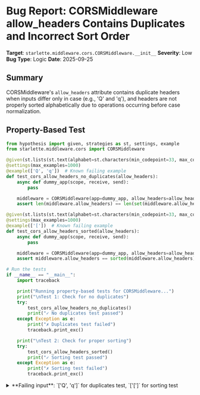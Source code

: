 # Bug Report: CORSMiddleware allow_headers Contains Duplicates and Incorrect Sort Order

**Target**: `starlette.middleware.cors.CORSMiddleware.__init__`
**Severity**: Low
**Bug Type**: Logic
**Date**: 2025-09-25

## Summary

CORSMiddleware's `allow_headers` attribute contains duplicate headers when inputs differ only in case (e.g., 'Q' and 'q'), and headers are not properly sorted alphabetically due to operations occurring before case normalization.

## Property-Based Test

```python
from hypothesis import given, strategies as st, settings, example
from starlette.middleware.cors import CORSMiddleware

@given(st.lists(st.text(alphabet=st.characters(min_codepoint=33, max_codepoint=126), min_size=1, max_size=20)))
@settings(max_examples=1000)
@example(['Q', 'q'])  # Known failing example
def test_cors_allow_headers_no_duplicates(allow_headers):
    async def dummy_app(scope, receive, send):
        pass

    middleware = CORSMiddleware(app=dummy_app, allow_headers=allow_headers)
    assert len(middleware.allow_headers) == len(set(middleware.allow_headers))

@given(st.lists(st.text(alphabet=st.characters(min_codepoint=33, max_codepoint=126), min_size=1, max_size=20)))
@settings(max_examples=1000)
@example(['['])  # Known failing example
def test_cors_allow_headers_sorted(allow_headers):
    async def dummy_app(scope, receive, send):
        pass

    middleware = CORSMiddleware(app=dummy_app, allow_headers=allow_headers)
    assert middleware.allow_headers == sorted(middleware.allow_headers)

# Run the tests
if __name__ == "__main__":
    import traceback

    print("Running property-based tests for CORSMiddleware...")
    print("\nTest 1: Check for no duplicates")
    try:
        test_cors_allow_headers_no_duplicates()
        print("✓ No duplicates test passed")
    except Exception as e:
        print("✗ Duplicates test failed")
        traceback.print_exc()

    print("\nTest 2: Check for proper sorting")
    try:
        test_cors_allow_headers_sorted()
        print("✓ Sorting test passed")
    except Exception as e:
        print("✗ Sorting test failed")
        traceback.print_exc()
```

<details>

<summary>
**Failing input**: `['Q', 'q']` for duplicates test, `['[']` for sorting test
</summary>
```
Traceback (most recent call last):
  File "/home/npc/pbt/agentic-pbt/worker_/46/hypo.py", line 31, in <module>
    test_cors_allow_headers_no_duplicates()
    ~~~~~~~~~~~~~~~~~~~~~~~~~~~~~~~~~~~~~^^
  File "/home/npc/pbt/agentic-pbt/worker_/46/hypo.py", line 5, in test_cors_allow_headers_no_duplicates
    @settings(max_examples=1000)
                   ^^^
  File "/home/npc/miniconda/lib/python3.13/site-packages/hypothesis/core.py", line 2062, in wrapped_test
    _raise_to_user(errors, state.settings, [], " in explicit examples")
    ~~~~~~~~~~~~~~^^^^^^^^^^^^^^^^^^^^^^^^^^^^^^^^^^^^^^^^^^^^^^^^^^^^^
  File "/home/npc/miniconda/lib/python3.13/site-packages/hypothesis/core.py", line 1613, in _raise_to_user
    raise the_error_hypothesis_found
  File "/home/npc/pbt/agentic-pbt/worker_/46/hypo.py", line 12, in test_cors_allow_headers_no_duplicates
    assert len(middleware.allow_headers) == len(set(middleware.allow_headers))
           ^^^^^^^^^^^^^^^^^^^^^^^^^^^^^^^^^^^^^^^^^^^^^^^^^^^^^^^^^^^^^^^^^^^
AssertionError
Falsifying explicit example: test_cors_allow_headers_no_duplicates(
    allow_headers=['Q', 'q'],
)
Traceback (most recent call last):
  File "/home/npc/pbt/agentic-pbt/worker_/46/hypo.py", line 39, in <module>
    test_cors_allow_headers_sorted()
    ~~~~~~~~~~~~~~~~~~~~~~~~~~~~~~^^
  File "/home/npc/pbt/agentic-pbt/worker_/46/hypo.py", line 15, in test_cors_allow_headers_sorted
    @settings(max_examples=1000)
                   ^^^
  File "/home/npc/miniconda/lib/python3.13/site-packages/hypothesis/core.py", line 2062, in wrapped_test
    _raise_to_user(errors, state.settings, [], " in explicit examples")
    ~~~~~~~~~~~~~~^^^^^^^^^^^^^^^^^^^^^^^^^^^^^^^^^^^^^^^^^^^^^^^^^^^^^
  File "/home/npc/miniconda/lib/python3.13/site-packages/hypothesis/core.py", line 1613, in _raise_to_user
    raise the_error_hypothesis_found
  File "/home/npc/pbt/agentic-pbt/worker_/46/hypo.py", line 22, in test_cors_allow_headers_sorted
    assert middleware.allow_headers == sorted(middleware.allow_headers)
           ^^^^^^^^^^^^^^^^^^^^^^^^^^^^^^^^^^^^^^^^^^^^^^^^^^^^^^^^^^^^
AssertionError
Falsifying explicit example: test_cors_allow_headers_sorted(
    allow_headers=['['],
)
Running property-based tests for CORSMiddleware...

Test 1: Check for no duplicates
✗ Duplicates test failed

Test 2: Check for proper sorting
✗ Sorting test failed
```
</details>

## Reproducing the Bug

```python
from starlette.middleware.cors import CORSMiddleware

async def dummy_app(scope, receive, send):
    pass

# Test case 1: Duplicates bug
middleware = CORSMiddleware(app=dummy_app, allow_headers=['Q', 'q'])
print("Test 1 - Duplicates Bug:")
print("Input headers: ['Q', 'q']")
print("Result headers:", middleware.allow_headers)
print("Has duplicates:", len(middleware.allow_headers) != len(set(middleware.allow_headers)))
print("Expected: Headers should be deduplicated since 'Q' and 'q' are the same header (case-insensitive)")
print()

# Test case 2: Sorting bug
middleware2 = CORSMiddleware(app=dummy_app, allow_headers=['['])
print("Test 2 - Sorting Bug:")
print("Input headers: ['[']")
print("Result headers:", middleware2.allow_headers)
print("Is properly sorted:", middleware2.allow_headers == sorted(middleware2.allow_headers))
print("Expected: Headers should be in alphabetical order")
```

<details>

<summary>
Demonstrates duplicate 'q' headers and incorrect sort order with '[' character
</summary>
```
Test 1 - Duplicates Bug:
Input headers: ['Q', 'q']
Result headers: ['accept', 'accept-language', 'content-language', 'content-type', 'q', 'q']
Has duplicates: True
Expected: Headers should be deduplicated since 'Q' and 'q' are the same header (case-insensitive)

Test 2 - Sorting Bug:
Input headers: ['[']
Result headers: ['accept', 'accept-language', 'content-language', 'content-type', '[']
Is properly sorted: False
Expected: Headers should be in alphabetical order
```
</details>

## Why This Is A Bug

HTTP header field names are case-insensitive according to RFC 9110 Section 5.1, which states: "Field names are case-insensitive." Therefore, headers like 'Q' and 'q' should be treated as identical and deduplicated.

The code in `starlette/middleware/cors.py` explicitly attempts to:
1. **Deduplicate headers** using `set()` on line 58
2. **Sort headers alphabetically** using `sorted()` on line 58
3. **Normalize to lowercase** using `.lower()` on line 67

However, these operations occur in the wrong order. The deduplication and sorting happen BEFORE lowercasing, causing:
- Headers differing only in case (e.g., 'Q' and 'q') to be treated as distinct during deduplication, resulting in duplicates after lowercasing
- Sorting to be performed on mixed-case strings, but the final result contains only lowercase strings, breaking the alphabetical order (e.g., '[' sorts after 'Z' but before 'a' in ASCII)

This violates both the HTTP specification's requirement for case-insensitive header handling and the code's own documented intent to deduplicate and sort headers.

## Relevant Context

The bug occurs in the CORSMiddleware initialization at `/home/npc/pbt/agentic-pbt/envs/fastapi_env/lib/python3.13/site-packages/starlette/middleware/cors.py:58-67`. The SAFELISTED_HEADERS constant contains `{"Accept", "Accept-Language", "Content-Language", "Content-Type"}` which are always included.

The middleware is widely used in FastAPI and Starlette applications for handling Cross-Origin Resource Sharing (CORS) policies. While the bug doesn't cause crashes or security issues, it results in incorrect CORS header handling that violates HTTP standards.

Documentation:
- Starlette CORS Middleware: https://www.starlette.io/middleware/#corsmiddleware
- HTTP Semantics RFC 9110: https://www.rfc-editor.org/rfc/rfc9110#section-5.1

## Proposed Fix

```diff
--- a/starlette/middleware/cors.py
+++ b/starlette/middleware/cors.py
@@ -55,10 +55,11 @@ class CORSMiddleware:
                 "Access-Control-Max-Age": str(max_age),
             }
         )
-        allow_headers = sorted(SAFELISTED_HEADERS | set(allow_headers))
+        # Normalize headers to lowercase before deduplication and sorting
+        allow_headers = sorted({h.lower() for h in SAFELISTED_HEADERS} | {h.lower() for h in allow_headers})
         if allow_headers and not allow_all_headers:
             preflight_headers["Access-Control-Allow-Headers"] = ", ".join(allow_headers)
         if allow_credentials:
@@ -64,7 +65,7 @@ class CORSMiddleware:
         self.app = app
         self.allow_origins = allow_origins
         self.allow_methods = allow_methods
-        self.allow_headers = [h.lower() for h in allow_headers]
+        self.allow_headers = list(allow_headers)  # Already lowercase from above
         self.allow_all_origins = allow_all_origins
         self.allow_all_headers = allow_all_headers
         self.preflight_explicit_allow_origin = preflight_explicit_allow_origin
```